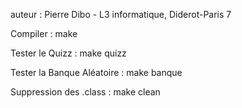 auteur : Pierre Dibo - L3 informatique, Diderot-Paris 7

Compiler :
make

Tester le Quizz :
make quizz

Tester la Banque Aléatoire :
make banque

Suppression des .class :
make clean